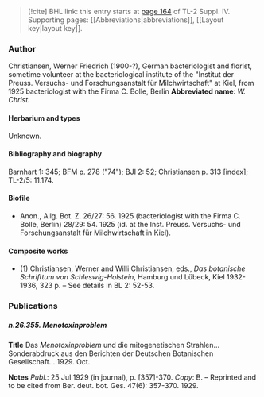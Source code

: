 > [!cite] BHL link: this entry starts at [page 164](https://www.biodiversitylibrary.org/page/33265841) of TL-2 Suppl. IV.
> Supporting pages: [[Abbreviations|abbreviations]], [[Layout key|layout key]].

### Author

Christiansen, Werner Friedrich (1900-?), German bacteriologist and florist, sometime volunteer at the bacteriological institute of the "Institut der Preuss. Versuchs- und Forschungsanstalt für Milchwirtschaft" at Kiel, from 1925 bacteriologist with the Firma C. Bolle, Berlin 
**Abbreviated name**: *W. Christ.*

#### Herbarium and types

Unknown.

#### Bibliography and biography

Barnhart 1: 345; BFM p. 278 ("74"); BJI 2: 52; Christiansen p. 313 \[index\]; TL-2/5: 11.174.

#### Biofile

- Anon., Allg. Bot. Z. 26/27: 56. 1925 (bacteriologist with the Firma C. Bolle, Berlin) 28/29: 54. 1925 (id. at the Inst. Preuss. Versuchs- und Forschungsanstalt für Milchwirtschaft in Kiel).

#### Composite works

- (1) Christiansen, Werner and Willi Christiansen, eds., *Das botanische Schrifttum von Schleswig-Holstein*, Hamburg und Lübeck, Kiel 1932-1936, 323 p. – See details in BL 2: 52-53.

### Publications

##### n.26.355. Menotoxinproblem

**Title**
Das *Menotoxinproblem* und die mitogenetischen Strahlen... Sonderabdruck aus den Berichten der Deutschen Botanischen Gesellschaft... 1929. Oct.

**Notes**
*Publ*.: 25 Jul 1929 (in journal), p. \[357\]-370. *Copy*: B. – Reprinted and to be cited from Ber. deut. bot. Ges. 47(6): 357-370. 1929.

